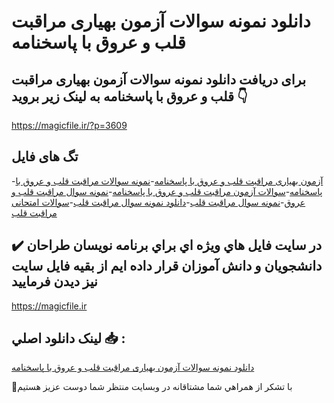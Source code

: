 # دانلود نمونه سوالات آزمون بهیاری مراقبت قلب و عروق با پاسخنامه

## برای دریافت دانلود نمونه سوالات آزمون بهیاری مراقبت قلب و عروق با پاسخنامه به لینک زیر بروید 👇

https://magicfile.ir/?p=3609

## تگ های فایل

-[آزمون بهیاری مراقبت قلب و عروق با پاسخنامه](https://magicfile.ir/product/%d8%b3%d9%88%d8%a7%d9%84%d8%a7%d8%aa-%d8%a2%d8%b2%d9%85%d9%88%d9%86-%d8%a8%d9%87%db%8c%d8%a7%d8%b1%db%8c%d9%85%d8%b1%d8%a7%d9%82%d8%a8%d8%aa-%d9%82%d9%84%d8%a8-%d9%88-%d8%b9%d8%b1%d9%88%d9%82-%d8%a8%d8%a7-%d9%be%d8%a7%d8%b3%d8%ae%d9%86%d8%a7%d9%85%d9%87/)-[نمونه سوالات مراقبت قلب و عروق با پاسخنامه](https://magicfile.ir/product/%d8%b3%d9%88%d8%a7%d9%84%d8%a7%d8%aa-%d8%a2%d8%b2%d9%85%d9%88%d9%86-%d8%a8%d9%87%db%8c%d8%a7%d8%b1%db%8c%d9%85%d8%b1%d8%a7%d9%82%d8%a8%d8%aa-%d9%82%d9%84%d8%a8-%d9%88-%d8%b9%d8%b1%d9%88%d9%82-%d8%a8%d8%a7-%d9%be%d8%a7%d8%b3%d8%ae%d9%86%d8%a7%d9%85%d9%87/)-[سوالات آزمون مراقبت قلب و عروق با پاسخنامه](https://magicfile.ir/product/%d8%b3%d9%88%d8%a7%d9%84%d8%a7%d8%aa-%d8%a2%d8%b2%d9%85%d9%88%d9%86-%d8%a8%d9%87%db%8c%d8%a7%d8%b1%db%8c%d9%85%d8%b1%d8%a7%d9%82%d8%a8%d8%aa-%d9%82%d9%84%d8%a8-%d9%88-%d8%b9%d8%b1%d9%88%d9%82-%d8%a8%d8%a7-%d9%be%d8%a7%d8%b3%d8%ae%d9%86%d8%a7%d9%85%d9%87/)-[نمونه سوال مراقبت قلب و عروق](https://magicfile.ir/product/%d8%b3%d9%88%d8%a7%d9%84%d8%a7%d8%aa-%d8%a2%d8%b2%d9%85%d9%88%d9%86-%d8%a8%d9%87%db%8c%d8%a7%d8%b1%db%8c%d9%85%d8%b1%d8%a7%d9%82%d8%a8%d8%aa-%d9%82%d9%84%d8%a8-%d9%88-%d8%b9%d8%b1%d9%88%d9%82-%d8%a8%d8%a7-%d9%be%d8%a7%d8%b3%d8%ae%d9%86%d8%a7%d9%85%d9%87/)-[نمونه سوال مراقبت قلب](https://magicfile.ir/product/%d8%b3%d9%88%d8%a7%d9%84%d8%a7%d8%aa-%d8%a2%d8%b2%d9%85%d9%88%d9%86-%d8%a8%d9%87%db%8c%d8%a7%d8%b1%db%8c%d9%85%d8%b1%d8%a7%d9%82%d8%a8%d8%aa-%d9%82%d9%84%d8%a8-%d9%88-%d8%b9%d8%b1%d9%88%d9%82-%d8%a8%d8%a7-%d9%be%d8%a7%d8%b3%d8%ae%d9%86%d8%a7%d9%85%d9%87/)-[دانلود نمونه سوال مراقبت قلب](https://magicfile.ir/product/%d8%b3%d9%88%d8%a7%d9%84%d8%a7%d8%aa-%d8%a2%d8%b2%d9%85%d9%88%d9%86-%d8%a8%d9%87%db%8c%d8%a7%d8%b1%db%8c%d9%85%d8%b1%d8%a7%d9%82%d8%a8%d8%aa-%d9%82%d9%84%d8%a8-%d9%88-%d8%b9%d8%b1%d9%88%d9%82-%d8%a8%d8%a7-%d9%be%d8%a7%d8%b3%d8%ae%d9%86%d8%a7%d9%85%d9%87/)-[سوالات امتحانی مراقبت قلب](https://magicfile.ir/product/%d8%b3%d9%88%d8%a7%d9%84%d8%a7%d8%aa-%d8%a2%d8%b2%d9%85%d9%88%d9%86-%d8%a8%d9%87%db%8c%d8%a7%d8%b1%db%8c%d9%85%d8%b1%d8%a7%d9%82%d8%a8%d8%aa-%d9%82%d9%84%d8%a8-%d9%88-%d8%b9%d8%b1%d9%88%d9%82-%d8%a8%d8%a7-%d9%be%d8%a7%d8%b3%d8%ae%d9%86%d8%a7%d9%85%d9%87/)

## ✔️ در سايت فايل هاي ويژه اي براي برنامه نويسان طراحان دانشجويان و دانش آموزان قرار داده ايم از بقيه فايل سايت نيز ديدن فرماييد

https://magicfile.ir


## لينک دانلود اصلي 📥 :

[دانلود نمونه سوالات آزمون بهیاری مراقبت قلب و عروق با پاسخنامه](https://magicfile.ir/product/%d8%b3%d9%88%d8%a7%d9%84%d8%a7%d8%aa-%d8%a2%d8%b2%d9%85%d9%88%d9%86-%d8%a8%d9%87%db%8c%d8%a7%d8%b1%db%8c%d9%85%d8%b1%d8%a7%d9%82%d8%a8%d8%aa-%d9%82%d9%84%d8%a8-%d9%88-%d8%b9%d8%b1%d9%88%d9%82-%d8%a8%d8%a7-%d9%be%d8%a7%d8%b3%d8%ae%d9%86%d8%a7%d9%85%d9%87/) 


🙏با تشکر از همراهي شما مشتاقانه در وبسایت منتظر شما دوست عزیز هستیم

